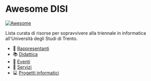 # Awesome DISI

[![Awesome](https://cdn.rawgit.com/sindresorhus/awesome/d7305f38d29fed78fa85652e3a63e154dd8e8829/media/badge.svg)](https://github.com/sindresorhus/awesome)

Lista curata di risorse per sopravvivere alla triennale in informatica all'Università degli Studi di Trento.

- :busts_in_silhouette: [Rappresentanti](../docs/rappresentanti.md)
- :books: [Didattica](../docs/didattica.md)
- :balloon: [Eventi](../docs/eventi.md)
- :ticket: [Servizi](../docs/servizi.md)
- :computer: [Progetti informatici](../docs/progetti-it.md)
